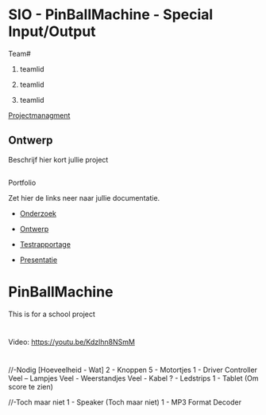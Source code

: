 ﻿# SIO - PinBallMachine - Special Input/Output

Team#

1. teamlid 

2. teamlid

3. teamlid


[Projectmanagment]() <Trello scrumboard bijvoorbeeld>

## Ontwerp
Beschrijf hier kort jullie project

## 
Portfolio

Zet hier de links neer naar jullie documentatie.


* [Onderzoek]()
* [Ontwerp]()

* [Testrapportage]()

* [Presentatie]()


# PinBallMachine
This is for a school project
#
Video:
https://youtu.be/Kdzlhn8NSmM
#
#
//-Nodig
[Hoeveelheid - Wat]
2 - Knoppen
5 - Motortjes
1 - Driver Controller 
Veel – Lampjes
Veel - Weerstandjes
Veel - Kabel
? - Ledstrips
1 - Tablet (Om score te zien)


//-Toch maar niet
1 - Speaker (Toch maar niet)
1 - MP3 Format Decoder 
